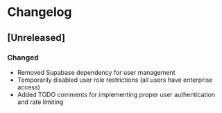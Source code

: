# Changelog

## [Unreleased]
### Changed
- Removed Supabase dependency for user management
- Temporarily disabled user role restrictions (all users have enterprise access)
- Added TODO comments for implementing proper user authentication and rate limiting
